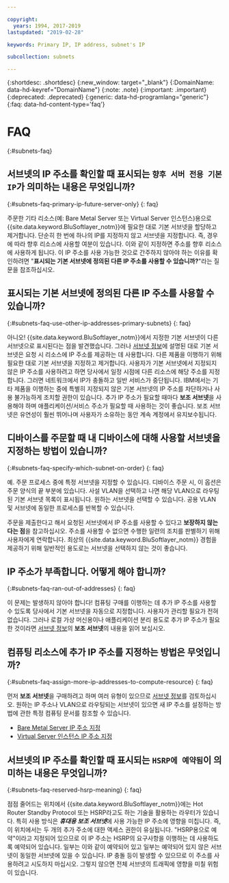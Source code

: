 ```yaml
---

copyright:
  years: 1994, 2017-2019
lastupdated: "2019-02-28"

keywords: Primary IP, IP address, subnet's IP

subcollection: subnets

---
```


{:shortdesc: .shortdesc}
{:new_window: target="_blank"}
{:DomainName: data-hd-keyref="DomainName"}
{:note: .note}
{:important: .important}
{:deprecated: .deprecated}
{:generic: data-hd-programlang="generic"}
{:faq: data-hd-content-type='faq'}

# FAQ
{:#subnets-faq}

## 서브넷의 IP 주소를 확인할 때 표시되는 `향후 서버 전용 기본 IP`가 의미하는 내용은 무엇입니까?
{:#subnets-faq-primary-ip-future-server-only}
{: faq}

주문한 기타 리소스(예: Bare Metal Server 또는 Virtual Server 인스턴스)용으로 {{site.data.keyword.BluSoftlayer_notm}}에 필요한 대로 기본 서브넷을 할당하고 제거합니다. 단순히 한 번에 하나의 IP를 지정하지 않고 서브넷을 지정합니다. 즉, 경우에 따라 향후 리소스에 사용할 여분이 있습니다. 이와 같이 지정하면 주소를 향후 리소스에 사용하게 됩니다. 이 IP 주소를 사용 가능한 것으로 간주하지 않아야 하는 이유를 확인하려면 "**표시되는 기본 서브넷에 정의된 다른 IP 주소를 사용할 수 있습니까?**"라는 질문을 참조하십시오.


## 표시되는 기본 서브넷에 정의된 다른 IP 주소를 사용할 수 있습니까?
{:#subnets-faq-use-other-ip-addresses-primary-subnets}
{: faq}

아니오! {{site.data.keyword.BluSoftlayer_notm}}에서 지정한 기본 서브넷이 다른 서브넷으로 표시된다는 점을 발견했습니다. 그러나 [서브넷 정보](/docs/infrastructure/subnets?topic=subnets-about-subnets-and-ips)에 설명된 대로 기본 서브넷은 요청 시 리소스에 IP 주소를 제공하는 데 사용합니다. 다른 제품을 이행하기 위해 필요한 대로 기본 서브넷을 지정하고 제거합니다. 사용자가 기본 서브넷에서 지정되지 않은 IP 주소를 사용하려고 하면 당사에서 일정 시점에 다른 리소스에 해당 주소를 지정합니다. 그러면 네트워크에서 IP가 충돌하고 일반 서비스가 중단됩니다. IBM에서는 기타 제품을 이행하는 중에 특별히 지정되지 않은 기본 서브넷의 IP 주소를 차단하거나 사용 불가능하게 조치할 권한이 있습니다. 추가 IP 주소가 필요할 때마다 **보조 서브넷**을 사용해야 하며 애플리케이션/서비스 주소가 필요할 때 사용하는 것이 좋습니다. 보조 서브넷은 유연성이 훨씬 뛰어나며 사용자가 소유하는 동안 계속 계정에서 유지보수됩니다.


## 디바이스를 주문할 때 내 디바이스에 대해 사용할 서브넷을 지정하는 방법이 있습니까?
{:#subnets-faq-specify-which-subnet-on-order}
{: faq}

예. 주문 프로세스 중에 특정 서브넷을 지정할 수 있습니다. 디바이스 주문 시, 이 옵션은 주문 양식의 끝 부분에 있습니다. 사설 VLAN을 선택하고 나면 해당 VLAN으로 라우팅된 기본 서브넷 목록이 표시됩니다. 원하는 서브넷을 선택할 수 있습니다. 공용 VLAN 및 서브넷에 동일한 프로세스를 반복할 수 있습니다.

주문을 제출한다고 해서 요청된 서브넷에서 IP 주소를 사용할 수 있다고 **보장하지 않는다는 점**을 참고하십시오. 주소를 사용할 수 없으면 수행한 일련의 조치를 판별하기 위해 사용자에게 연락합니다. 최상의 {{site.data.keyword.BluSoftlayer_notm}} 경험을 제공하기 위해 일반적인 용도로는 서브넷을 선택하지 않는 것이 좋습니다.


## IP 주소가 부족합니다. 어떻게 해야 합니까?
{:#subnets-faq-ran-out-of-addresses}
{: faq}

이 문제는 발생하지 않아야 합니다! 컴퓨팅 구매를 이행하는 데 추가 IP 주소를 사용할 수 있도록 당사에서 기본 서브넷을 자동으로 지정합니다. 사용자가 관리할 필요가 전혀 없습니다. 그러나 로컬 가상 머신용이나 애플리케이션 분리 용도로 추가 IP 주소가 필요한 것이라면 [서브넷 정보](/docs/infrastructure/subnets?topic=subnets-about-subnets-and-ips)의 **보조 서브넷**의 내용을 읽어 보십시오.


## 컴퓨팅 리소스에 추가 IP 주소를 지정하는 방법은 무엇입니까?
{:#subnets-faq-assign-more-ip-addresses-to-compute-resource}
{: faq}

먼저 **보조 서브넷**을 구매하려고 하며 여러 유형이 있으므로 [서브넷 정보](/docs/infrastructure/subnets?topic=subnets-about-subnets-and-ips)를 검토하십시오. 원하는 IP 주소나 VLAN으로 라우팅되는 서브넷이 있으면 새 IP 주소를 설정하는 방법에 관한 특정 컴퓨팅 문서를 참조할 수 있습니다.

  * [Bare Metal Server IP 주소 지정](/docs/bare-metal?topic=bare-metal-assigning-server-ip-addresses)
  * [Virtual Server 인스턴스 IP 주소 지정](/docs/vsi?topic=virtual-servers-assigning-server-ip-addresses)


## 서브넷의 IP 주소를 확인할 때 표시되는 `HSRP에 예약됨`이 의미하는 내용은 무엇입니까?
{:#subnets-faq-reserved-hsrp-meaning}
{: faq}

점점 줄어드는 위치에서 {{site.data.keyword.BluSoftlayer_notm}}에는 Hot Router Standby Protocol 또는 HSRP라고도 하는 기술을 활용하는 라우터가 있습니다. 특히 사용 방식은 ***휴대용 보조 서브넷***에 사용 가능한 IP 주소에 영향을 미칩니다. 즉, 이 위치에서는 두 개의 추가 주소에 대한 액세스 권한이 유실됩니다. "HSRP용으로 예약"이라고 지정되어 있으므로 이 IP 주소는 HSRP의 요구사항을 이행하는 데 사용하도록 예약되어 있습니다. 일부는 이와 같이 예약되어 있고 일부는 예약되어 있지 않은 서브넷이 동일한 서브넷에 있을 수 있습니다. IP 충돌 등이 발생할 수 있으므로 이 주소를 사용하려고 시도하지 마십시오.
그렇지 않으면 전체 서브넷의 트래픽에 영향을 미칠 위험이 있습니다.

